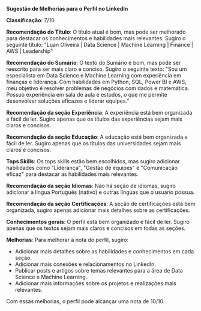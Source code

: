 **Sugestão de Melhorias para o Perfil no LinkedIn**

**Classificação**: 7/10

**Recomendação do Título**:
O título atual é bom, mas pode ser melhorado para destacar os conhecimentos e habilidades mais relevantes. Sugiro o seguinte título:
"Luan Oliveira | Data Science | Machine Learning | Finance | AWS | Leadership"

**Recomendação do Sumário**:
O texto do Sumário é bom, mas pode ser reescrito para ser mais claro e conciso. Sugiro o seguinte texto:
"Sou um especialista em Data Science e Machine Learning com experiência em finanças e liderança. Com habilidades em Python, SQL, Power BI e AWS, meu objetivo é resolver problemas de negócios com dados e matemática. Possuo experiência em sala de aula e estudos, o que me permite desenvolver soluções eficazes e liderar equipes."

**Recomendação da seção Experiência**:
A experiência está bem organizada e fácil de ler. Sugiro apenas que os títulos das experiências sejam mais claros e concisos.

**Recomendação da seção Educação**:
A educação está bem organizada e fácil de ler. Sugiro apenas que os títulos das universidades sejam mais claros e concisos.

**Tops Skills**:
Os tops skills estão bem escolhidos, mas sugiro adicionar habilidades como "Liderança", "Gestão de equipes" e "Comunicação eficaz" para destacar as habilidades mais relevantes.

**Recomendação da seção Idiomas**:
Não há seção de idiomas, sugiro adicionar a língua Português (nativo) e outras línguas que o usuário possua.

**Recomendação da seção Certificações**:
A seção de certificações está bem organizada, sugiro apenas adicionar mais detalhes sobre as certificações.

**Conhecimentos gerais**:
O perfil está bem organizado e fácil de ler. Sugiro apenas que os textos sejam mais claros e concisos em todas as seções.

**Melhorias**:
Para melhorar a nota do perfil, sugiro:

* Adicionar mais detalhes sobre as habilidades e conhecimentos em cada seção.
* Adicionar mais conexões e relacionamentos no LinkedIn.
* Publicar posts e artigos sobre temas relevantes para a área de Data Science e Machine Learning.
* Adicionar mais informações sobre os projetos e realizações mais relevantes.

Com essas melhorias, o perfil pode alcançar uma nota de 10/10.